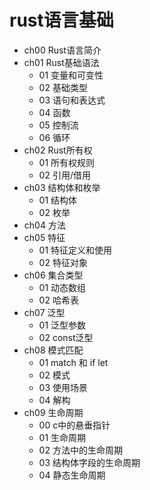 # rust语言基础

- ch00 Rust语言简介
- ch01 Rust基础语法
  - 01 变量和可变性
  - 02 基础类型
  - 03 语句和表达式
  - 04 函数
  - 05 控制流
  - 06 循环
- ch02 Rust所有权
  - 01 所有权规则
  - 02 引用/借用
- ch03 结构体和枚举
  - 01 结构体
  - 02 枚举
- ch04 方法
- ch05 特征
  - 01 特征定义和使用
  - 02 特征对象
- ch06 集合类型
  - 01 动态数组
  - 02 哈希表
- ch07 泛型
  - 01 泛型参数
  - 02 const泛型
- ch08 模式匹配
  - 01 match 和 if let
  - 02 模式
  - 03 使用场景
  - 04 解构
- ch09 生命周期
  - 00 c中的悬垂指针
  - 01 生命周期
  - 02 方法中的生命周期
  - 03 结构体字段的生命周期
  - 04 静态生命周期
